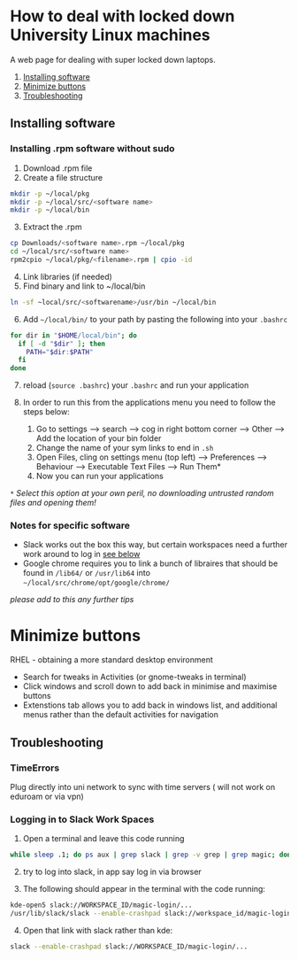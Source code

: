 # How to deal with locked down University Linux machines
A web page for dealing with super locked down laptops.

1. [Installing software](#Installing-software)
2. [Minimize buttons](#Minimize-buttons)
3. [Troubleshooting](#Troubleshooting)

## Installing software

### Installing .rpm software without sudo

1. Download .rpm file
2. Create a file structure

````bash
mkdir -p ~/local/pkg
mkdir -p ~/local/src/<software name>
mkdir -p ~/local/bin
````

3. Extract the .rpm

````bash
cp Downloads/<software name>.rpm ~/local/pkg
cd ~/local/src/<software name>
rpm2cpio ~/local/pkg/<filename>.rpm | cpio -id
````

4. Link libraries (if needed)
5. Find binary and link to ~/local/bin

```bash
ln -sf ~local/src/<softwarename>/usr/bin ~/local/bin
````

6. Add `~/local/bin/` to your path by pasting the following into your `.bashrc`

````bash
for dir in "$HOME/local/bin"; do
  if [ -d "$dir" ]; then
    PATH="$dir:$PATH"
  fi
done
````

7. reload (`source .bashrc`) your `.bashrc` and run your application 

8. In order to run this from the applications menu you need to follow the steps below:
   1. Go to settings --> search --> cog in right bottom corner --> Other --> Add the location of your bin folder
   2. Change the name of your sym links to end in `.sh`
   3. Open Files, cling on settings menu (top left)  --> Preferences --> Behaviour --> Executable Text Files --> Run Them*
   4. Now you can run your applications

`*` *Select this option at your own peril, no downloading untrusted random files and opening them!*  
  
### Notes for specific software

* Slack works out the box this way, but certain workspaces need a further work around to log in [see below](Troubleshooting)
* Google chrome requires you to link a bunch of libraires that should be found in `/lib64/` or `/usr/lib64` into `~/local/src/chrome/opt/google/chrome/`

*please add to this any further tips*

# Minimize buttons

RHEL - obtaining a more standard desktop environment

* Search for tweaks in Activities (or gnome-tweaks in terminal)
* Click windows and scroll down to add back in minimise and maximise buttons 
* Extenstions tab allows you to add back in windows list, and additional menus rather than the default activities for navigation 

## Troubleshooting

### TimeErrors

Plug directly into uni network to sync with time servers ( will not work on eduroam or via vpn) 

### Logging in to Slack Work Spaces

1. Open a terminal and leave this code running

````bash
while sleep .1; do ps aux | grep slack | grep -v grep | grep magic; done
````

2. try to log into slack, in app say log in via browser

3. The following should appear in the terminal with the code running:
````bash
kde-open5 slack://WORKSPACE_ID/magic-login/...
/usr/lib/slack/slack --enable-crashpad slack://workspace_id/magic-login/...
````

4. Open that link with slack rather than kde:

````bash
slack --enable-crashpad slack://WORKSPACE_ID/magic-login/...
````

